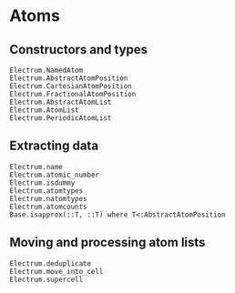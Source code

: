 # Atoms

## Constructors and types
```@docs
Electrum.NamedAtom
Electrum.AbstractAtomPosition
Electrum.CartesianAtomPosition
Electrum.FractionalAtomPosition
Electrum.AbstractAtomList
Electrum.AtomList
Electrum.PeriodicAtomList
```

## Extracting data
```@docs
Electrum.name
Electrum.atomic_number
Electrum.isdummy
Electrum.atomtypes
Electrum.natomtypes
Electrum.atomcounts
Base.isapprox(::T, ::T) where T<:AbstractAtomPosition
```

## Moving and processing atom lists
```@docs
Electrum.deduplicate
Electrum.move_into_cell
Electrum.supercell
```
